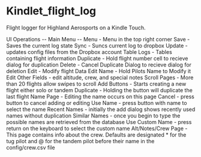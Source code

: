 Kindlet_flight_log
==================
Flight logger for Highland Aerosports on a Kindle Touch.

UI Operations
-- Main Menu --
	Menu - Menu in the top right corner
		Save  - Saves the current log state
		Sync - Suncs current log to dropbox
		Update - updates config files from the Dropbox account
	Table Logs - Tables containing flight information
		Duplicate - Hold flight number cell to recieve dialog for duplication
			Delete - Cancel Duplicate Dialog to recieve dialog for deletion
		Edit - Modify flight Data
			Edit Name - Hold Pilots Name to Modify it
			Edit Other Fields - edit altitude, crew, and special notes
		Scroll Pages - More than 20 flights allow swipes to scroll
		Add Buttons - Starts creating a new flight either solo or tandem
			Duplicate - Holding the button will duplicate the last flight
	Name Page - Editing the name occurs on this page
		Cancel - press button to cancel adding or editing
		Use Name - press button with name to select the name
			Recent Names - initially the add dialog shows recently used names
			without duplication
			Similar Names - once you begin to type the possible names are
			retrieved from the database
		Use Custom Name - press return on the keyboard to select the custom
		name
	Alt/Notes/Crew Page - This page contains info about the crew. Defaults are
	designated * for the tug pilot and @ for the tandem pilot before their name
	in the config/crew.csv file
